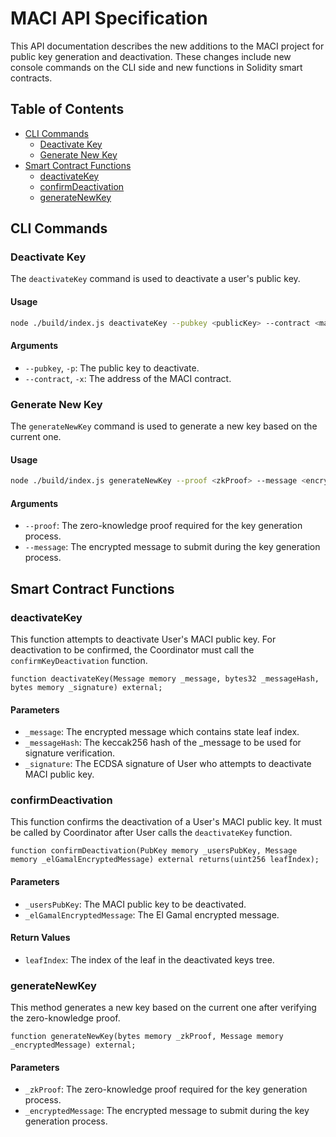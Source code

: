 # MACI API Specification

This API documentation describes the new additions to the MACI project for public key generation and deactivation. These changes include new console commands on the CLI side and new functions in Solidity smart contracts.

## Table of Contents

- [CLI Commands](#cli-commands)
  - [Deactivate Key](#deactivate-key)
  - [Generate New Key](#generate-new-key)
- [Smart Contract Functions](#smart-contract-functions)
  - [deactivateKey](#deactivatekey)
  - [confirmDeactivation](#confirmdeactivation)
  - [generateNewKey](#generatenewkey)

## CLI Commands

### Deactivate Key

The `deactivateKey` command is used to deactivate a user's public key.

#### Usage

```sh
node ./build/index.js deactivateKey --pubkey <publicKey> --contract <maciContractAddress>
```

#### Arguments

- `--pubkey`, `-p`: The public key to deactivate.
- `--contract`, `-x`: The address of the MACI contract.

### Generate New Key

The `generateNewKey` command is used to generate a new key based on the current one.

#### Usage

```sh
node ./build/index.js generateNewKey --proof <zkProof> --message <encryptedMessage>
```

#### Arguments

- `--proof`: The zero-knowledge proof required for the key generation process.
- `--message`: The encrypted message to submit during the key generation process.

## Smart Contract Functions

### deactivateKey

This function attempts to deactivate User's MACI public key. For deactivation to be confirmed, the Coordinator must call the `confirmKeyDeactivation` function.

```solidity
function deactivateKey(Message memory _message, bytes32 _messageHash, bytes memory _signature) external;
```

#### Parameters

- `_message`: The encrypted message which contains state leaf index.
- `_messageHash`: The keccak256 hash of the \_message to be used for signature verification.
- `_signature`: The ECDSA signature of User who attempts to deactivate MACI public key.

### confirmDeactivation

This function confirms the deactivation of a User's MACI public key. It must be called by Coordinator after User calls the `deactivateKey` function.

```solidity
function confirmDeactivation(PubKey memory _usersPubKey, Message memory _elGamalEncryptedMessage) external returns(uint256 leafIndex);
```

#### Parameters

- `_usersPubKey`: The MACI public key to be deactivated.
- `_elGamalEncryptedMessage`: The El Gamal encrypted message.

#### Return Values

- `leafIndex`: The index of the leaf in the deactivated keys tree.

### generateNewKey

This method generates a new key based on the current one after verifying the zero-knowledge proof.

```solidity
function generateNewKey(bytes memory _zkProof, Message memory _encryptedMessage) external;
```

#### Parameters

- `_zkProof`: The zero-knowledge proof required for the key generation process.
- `_encryptedMessage`: The encrypted message to submit during the key generation process.
